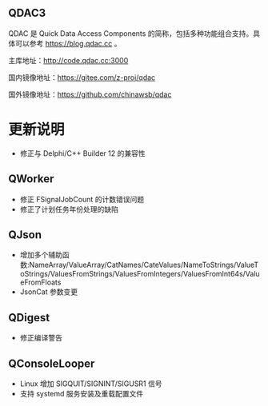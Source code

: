 ## QDAC3

QDAC 是 Quick Data Access Components 的简称，包括多种功能组合支持。具体可以参考 https://blog.qdac.cc 。

主库地址：http://code.qdac.cc:3000

国内镜像地址：https://gitee.com/z-proj/qdac

国外镜像地址：https://github.com/chinawsb/qdac

# 更新说明

* 修正与 Delphi/C++ Builder 12 的兼容性
## QWorker

* 修正 FSignalJobCount 的计数错误问题
* 修正了计划任务年份处理的缺陷
## QJson
* 增加多个辅助函数:NameArray/ValueArray/CatNames/CateValues/NameToStrings/ValueToStrings/ValuesFromStrings/ValuesFromIntegers/ValuesFromInt64s/ValueFromFloats
* JsonCat 参数变更
## QDigest
* 修正编译警告
## QConsoleLooper
* Linux 增加 SIGQUIT/SIGNINT/SIGUSR1 信号
* 支持 systemd 服务安装及重载配置文件